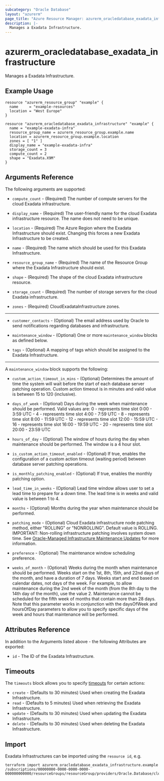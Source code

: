 ```yaml
---
subcategory: "Oracle Database"
layout: "azurerm"
page_title: "Azure Resource Manager: azurerm_oracledatabase_exadata_infrastructure"
description: |-
  Manages a Exadata Infrastructure.
---
```


# azurerm_oracledatabase_exadata_infrastructure

Manages a Exadata Infrastructure.

## Example Usage

```hcl
resource "azurerm_resource_group" "example" {
  name     = "example-resources"
  location = "West Europe"
}

resource "azurerm_oracledatabase_exadata_infrastructure" "example" {
  name = "example-exadata-infra"
  resource_group_name = azurerm_resource_group.example.name
  location = azurerm_resource_group.example.location
  zones = [ "1" ]
  display_name = "example-exadata-infra"
  storage_count = 3
  compute_count = 2
  shape = "Exadata.X9M"
}
```

## Arguments Reference

The following arguments are supported:

* `compute_count` - (Required) The number of compute servers for the cloud Exadata infrastructure.

* `display_name` - (Required) The user-friendly name for the cloud Exadata infrastructure resource. The name does not need to be unique.

* `location` - (Required) The Azure Region where the Exadata Infrastructure should exist. Changing this forces a new Exadata Infrastructure to be created.

* `name` - (Required) The name which should be used for this Exadata Infrastructure.

* `resource_group_name` - (Required) The name of the Resource Group where the Exadata Infrastructure should exist.

* `shape` - (Required) The shape of the cloud Exadata infrastructure resource.

* `storage_count` - (Required) The number of storage servers for the cloud Exadata infrastructure.

* `zones` - (Required) CloudExadataInfrastructure zones.

---

* `customer_contacts` - (Optional) The email address used by Oracle to send notifications regarding databases and infrastructure.

* `maintenance_window` - (Optional) One or more `maintenance_window` blocks as defined below.

* `tags` - (Optional) A mapping of tags which should be assigned to the Exadata Infrastructure.

---

A `maintenance_window` block supports the following:

* `custom_action_timeout_in_mins` - (Optional) Determines the amount of time the system will wait before the start of each database server patching operation. Custom action timeout is in minutes and valid value is between 15 to 120 (inclusive).

* `days_of_week` - (Optional) Days during the week when maintenance should be performed. Valid values are: 0 - represents time slot 0:00 - 3:59 UTC - 4 - represents time slot 4:00 - 7:59 UTC - 8 - represents time slot 8:00 - 11:59 UTC - 12 - represents time slot 12:00 - 15:59 UTC - 16 - represents time slot 16:00 - 19:59 UTC - 20 - represents time slot 20:00 - 23:59 UTC

* `hours_of_day` - (Optional) The window of hours during the day when maintenance should be performed. The window is a 4 hour slot.

* `is_custom_action_timeout_enabled` - (Optional) If true, enables the configuration of a custom action timeout (waiting period) between database server patching operations.

* `is_monthly_patching_enabled` - (Optional) If true, enables the monthly patching option.

* `lead_time_in_weeks` - (Optional) Lead time window allows user to set a lead time to prepare for a down time. The lead time is in weeks and valid value is between 1 to 4.

* `months` - (Optional) Months during the year when maintenance should be performed.

* `patching_mode` - (Optional) Cloud Exadata infrastructure node patching method, either "ROLLING" or "NONROLLING". Default value is ROLLING. IMPORTANT: Non-rolling infrastructure patching involves system down time. See [Oracle-Managed Infrastructure Maintenance Updates](https://docs.cloud.oracle.com/iaas/Content/Database/Concepts/examaintenance.htm#Oracle) for more information.

* `preference` - (Optional) The maintenance window scheduling preference.

* `weeks_of_month` - (Optional) Weeks during the month when maintenance should be performed. Weeks start on the 1st, 8th, 15th, and 22nd days of the month, and have a duration of 7 days. Weeks start and end based on calendar dates, not days of the week. For example, to allow maintenance during the 2nd week of the month (from the 8th day to the 14th day of the month), use the value 2. Maintenance cannot be scheduled for the fifth week of months that contain more than 28 days. Note that this parameter works in conjunction with the daysOfWeek and hoursOfDay parameters to allow you to specify specific days of the week and hours that maintenance will be performed.

## Attributes Reference

In addition to the Arguments listed above - the following Attributes are exported: 

* `id` - The ID of the Exadata Infrastructure.

## Timeouts

The `timeouts` block allows you to specify [timeouts](https://www.terraform.io/language/resources/syntax#operation-timeouts) for certain actions:

* `create` - (Defaults to 30 minutes) Used when creating the Exadata Infrastructure.
* `read` - (Defaults to 5 minutes) Used when retrieving the Exadata Infrastructure.
* `update` - (Defaults to 30 minutes) Used when updating the Exadata Infrastructure.
* `delete` - (Defaults to 30 minutes) Used when deleting the Exadata Infrastructure.

## Import

Exadata Infrastructures can be imported using the `resource id`, e.g.

```shell
terraform import azurerm_oracledatabase_exadata_infrastructure.example /subscriptions/00000000-0000-0000-0000-000000000000/resourceGroups/resourceGroup/providers/Oracle.Database/cloudExadataInfrastructures/cloudExadataInfrastructures1
```